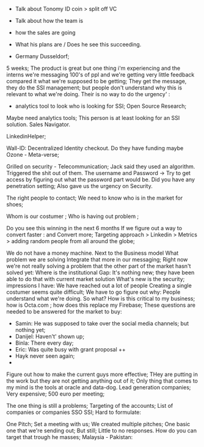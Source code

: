 

- Talk about Tonomy ID coin > split off VC
- Talk about how the team is 
- how the sales are going
- What his plans are / Does he see this succeeding. 

- Germany Dusseldorf; 

5 weeks; 
The product is great but one thing i'm experiencing and the interns
we're messaging 100's of ppl and we're getting very little feedback compared it what we're supposed to be getting;
They get the message, they do the SSI management; but people don't understand why this is relevant to what we're doing.
Their is no way to do the urgency' : 
- analytics tool to look who is looking for SSI; 
Open Source Research;

Maybe need analytics tools; This person is at least looking for an SSI solution.
Sales Navigator. 

LinkedinHelper; 

Wall-ID: 
Decentralized Identity checkout.
Do they have funding maybe
Ozone - Meta-verse; 

Grilled on security  - Telecommunication; Jack said they used an algorithm. Triggered the shit out of them. The username and Password -> Try to get access by figuring out what the password part would be. Did you have any penetration setting; Also gave us the urgency on Security.


The right people to contact; We need to know who is in the market for shoes;

Whom is our costumer ; 
Who is having out problem ; 

Do you see this winning in the next 6 months
If we figure out a way to convert faster : and Convert more; 
Targeting approach > Linkedin > Metrics > adding random people from all around the globe; 

We do not have a money machine. 
Next to the Business model
What problem we are solving
Integrate that more in our messaging;
Right now we're not really solving a problem that the other part of the market hasn't solved yet: Where is the institutional Gap:
It's nothing new; they have been able to do that with current market solution
What's new is the security; 
impressions I have: We have reached out a lot of people
Creating a single costumer seems quite difficult; 
We have to go figure out why:
People understand what we're doing. So what? How is this critical to my business; how is Octa.com ; how does this replace my Firebase; 
These questions are needed to be answered for the market to buy:

- Samin: He was supposed to take over the social media channels; but nothing yet;
- Danijel: Haven't' shown up;
- Binla: There every day;
- Eric: Was quite busy with grant proposal ++
- Hayk never seen again;
-
Figure out how to make the current guys more effective; THey are putting in the work but they are not getting anything out of it;
Only thing that comes to my mind is the tools at oracle and data-dog. 
Lead generation companies; Very expensive; 500 euro per meeting;

The one thing is still a problems;
Targeting of the accounts; 
List of companies or companies SSO SSI; 
Hard to formulate: 

One Pitch; Set a meeting with us; 
We created multiple pitches; One basic one that we're sending out; But still; Little to no responses. 
How do you can target that trough he masses;
Malaysia - Pakistan: 


